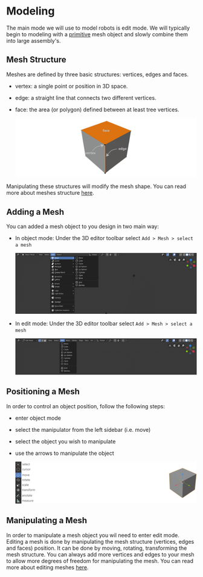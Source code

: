 # Modeling

The main mode we will use to model robots is edit mode. We will typically begin to modeling with a [primitive](https://docs.blender.org/manual/en/latest/modeling/meshes/primitives.html) mesh object and slowly combine them into large assembly's.

## Mesh Structure

Meshes are defined by three basic structures: vertices, edges and faces. 
- vertex: a single point or position in 3D space.
- edge: a straight line that connects two different vertices.
- face: the area (or polygon) defined between at least tree vertices.

    <img src="https://github.com/bennymeg/Butter.MAS.AnimatorWiki/raw/master/resources/modeling/mesh_structure.png"     class="img-fluid" alt="Mesh structure">

Manipulating these structures will modify the mesh shape.
You can read more about meshes structure [here](https://docs.blender.org/manual/en/latest/modeling/meshes/structure.html).

## Adding a Mesh

You can added a mesh object to you design in two main way:
- In object mode:
Under the 3D editor toolbar select `Add > Mesh > select a mesh`

    <img src="https://github.com/bennymeg/Butter.MAS.AnimatorWiki/raw/master/resources/modeling/add_mesh_obj.jpg"   class="img-fluid" alt="Add mesh - object mode">
- In edit mode:
Under the 3D editor toolbar select `Add > Mesh > select a mesh`

    <img src="https://github.com/bennymeg/Butter.MAS.AnimatorWiki/raw/master/resources/modeling/add_mesh_edit.jpg"   class="img-fluid" alt="Add mesh - edit mode">

## Positioning a Mesh

In order to control an object position, follow the following steps:
- enter object mode
- select the manipulator from the left sidebar (i.e. move)
- select the object you wish to manipulate
- use the arrows to manipulate the object

    <img src="https://github.com/bennymeg/Butter.MAS.AnimatorWiki/raw/master/resources/general/sidebar_obj.jpg"   class="img-fluid" alt="Sidebar">

## Manipulating a Mesh

In order to manipulate a mesh object you wil need to enter edit mode.
Editing a mesh is done by manipulating the mesh structure (vertices, edges and faces) position. It can be done by moving, rotating, transforming the mesh structure. You can always add more vertices and edges to your mesh to allow more degrees of freedom for manipulating the mesh. You can read more about editing meshes [here](https://docs.blender.org/manual/en/latest/modeling/meshes/editing/index.html).